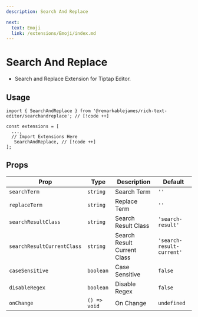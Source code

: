 ```yaml
---
description: Search And Replace

next:
  text: Emoji
  link: /extensions/Emoji/index.md
---
```


# Search And Replace

- Search and Replace Extension for Tiptap Editor.

## Usage

```tsx
import { SearchAndReplace } from '@remarkablejames/rich-text-editor/searchandreplace'; // [!code ++]

const extensions = [
  ...,
  // Import Extensions Here
   SearchAndReplace, // [!code ++]
];
```

## Props

| Prop | Type | Description | Default |
| --- | --- | --- | --- |
| `searchTerm` | `string` | Search Term | `''` |
| `replaceTerm` | `string` | Replace Term | `''` |
| `searchResultClass` | `string` | Search Result Class | `'search-result'` |
| `searchResultCurrentClass` | `string` | Search Result Current Class | `'search-result-current'` |
| `caseSensitive` | `boolean` | Case Sensitive | `false` |
| `disableRegex` | `boolean` | Disable Regex | `false` |
| `onChange` | `() => void` | On Change | `undefined` |
